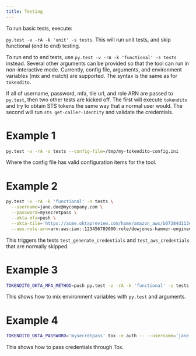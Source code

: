 ```yaml
---
title: Testing
---
```


To run basic tests, execute:

`py.test -v -rA -k 'unit' -s tests`. This will run unit tests, and skip
functional (end to end) testing.

To run end to end tests, use `py.test -v -rA -k 'functional' -s tests`
instead. Several other arguments can be provided so that the tool can
run in non-interactive mode. Currently, config file, arguments, and
environment variables (mix and match) are supported. The syntax is the
same as for `tokendito`.

If all of username, password, mfa, tile url, and role ARN are passed to
`py.test`, then two other tests are kicked off. The first will execute
`tokendito` and try to obtain STS tokens the same way that a normal user
would. The second will run `sts get-caller-identity` and validate the
credentials.

# Example 1

``` sh
py.test -v -rA -s tests --config-file=/tmp/my-tokendito-config.ini
```

Where the config file has valid configuration items for the tool.

# Example 2

``` sh
py.test -v -rA -k 'functional' -s tests \
  --username=jane.doe@mycompany.com \
  --password=mysecretpass \
  --okta-mfa=push \
  --okta-tile='https://acme.oktapreview.com/home/amazon_aws/b07384d113edec49eaa6/123' \
  --aws-role-arn=arn:aws:iam::123456789000:role/dowjones-hammer-engineer
```

This triggers the tests `test_generate_credentials` and
`test_aws_credentials` that are normally skipped.

# Example 3

``` sh
TOKENDITO_OKTA_MFA_METHOD=push py.test -v -rA -k 'functional' -s tests --username=...
```

This shows how to mix environment variables with `py.test` and
arguments.

# Example 4

``` sh
TOKENDITO_OKTA_PASSWORD='mysecretpass' tox -e auth -- --username='jane.doe@mycompany.com'
```

This shows how to pass credentials through Tox.
